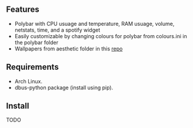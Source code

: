 <p align="center">
  <img src"./assets/title.png">
</p>

## Features

- Polybar with CPU usuage and temperature, RAM usuage, volume, netstats, time, and a spotify widget
- Easily customizable by changing colours for polybar from colours.ini in the polybar folder
- Wallpapers from aesthetic folder in this [repo](https://gitlab.com/linux_things/wallpapers)

## Requirements

- Arch Linux.
- dbus-python package (install using pip).

## Install

TODO
